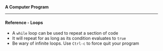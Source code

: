 **A Computer Program**

---

#### Reference - Loops

* A `while` loop can be used to repeat a section of code
* It will repeat for as long as its condition evaluates to `true`
* Be wary of infinite loops. Use `Ctrl-c` to force quit your program
